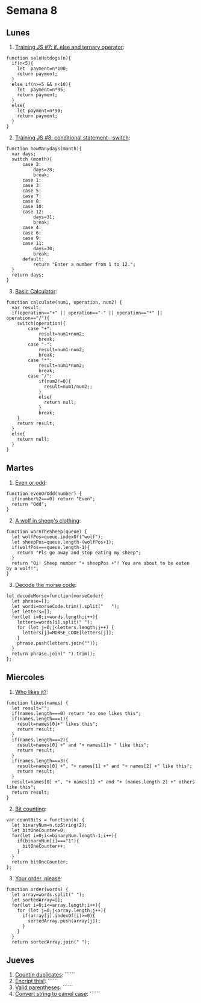 # Semana 8
## Lunes
1. [Training JS #7: if..else and ternary operator](https://www.codewars.com/users/ceduardoHN/completed_solutions): 
```
function saleHotdogs(n){
  if(n<5){
    let  payment=n*100;
    return payment;
  }
  else if(n>=5 && n<10){
    let  payment=n*95;
    return payment;  
  }
  else{
    let payment=n*90;
    return payment;
  }
}
```
2. [Training JS #8: conditional statement--switch](https://www.codewars.com/users/ceduardoHN/completed_solutions): 
```
function howManydays(month){
  var days;
  switch (month){
      case 2:
          days=28;
          break;
      case 1:
      case 3:
      case 5:
      case 7:
      case 8:
      case 10:
      case 12:
          days=31;
          break;
      case 4:
      case 6:
      case 9:
      case 11:
          days=30;
          break;
      default:
          return "Enter a number from 1 to 12.";      
  }
  return days;
}
```
3. [Basic Calculator](https://www.codewars.com/users/ceduardoHN/completed_solutions): 
```
function calculate(num1, operation, num2) {
  var result;
  if(operation=="+" || operation=="-" || operation=="*" || operation=="/"){
    switch(operation){
        case "+":
            result=num1+num2;
            break;
        case "-":
            result=num1-num2;
            break;
        case "*":
            result=num1*num2;
            break;
        case "/":
            if(num2!=0){
              result=num1/num2;;
            }
            else{
              return null;
            }
            break;
    }
    return result;
  }
  else{
    return null;
  }
}
```

## Martes
1. [Even or odd](https://www.codewars.com/users/ceduardoHN/completed_solutions): 
```
function evenOrOdd(number) {
  if(number%2===0) return "Even";
  return "Odd";
}
```
2. [A wolf in sheep's clothing](https://www.codewars.com/users/ceduardoHN/completed_solutions): 
```
function warnTheSheep(queue) {
  let wolfPos=queue.indexOf("wolf");
  let sheepPos=queue.length-(wolfPos+1);
  if(wolfPos===queue.length-1){
    return "Pls go away and stop eating my sheep";
  }     
  return "Oi! Sheep number "+ sheepPos +"! You are about to be eaten by a wolf!";  
}
```
3. [Decode the morse code](https://www.codewars.com/users/ceduardoHN/completed_solutions): 
```
let decodeMorse=function(morseCode){
  let phrase=[];
  let words=morseCode.trim().split("   ");
  let letters=[];
  for(let i=0;i<words.length;i++){
    letters=words[i].split(" ");
    for (let j=0;j<letters.length;j++) {
      letters[j]=MORSE_CODE[letters[j]];
    }
    phrase.push(letters.join(""));
  }
  return phrase.join(" ").trim();
};
```

## Miercoles
1. [Who likes it?](https://www.codewars.com/users/ceduardoHN/completed_solutions): 
```
function likes(names) {
  let result="";
  if(names.length===0) return "no one likes this";
  if(names.length===1){
    result=names[0]+" likes this";
    return result;
  }
  if(names.length===2){
    result=names[0] +" and "+ names[1]+ " like this";
    return result;
  }
  if(names.length===3){
    result=names[0] +", "+ names[1] +" and "+ names[2] +" like this";
    return result;
  }
  result=names[0] +", "+ names[1] +" and "+ (names.length-2) +" others like this";
  return result;
}
```
2. [Bit counting](https://www.codewars.com/users/ceduardoHN/completed_solutions): 
```
var countBits = function(n) {
  let binaryNum=n.toString(2);
  let bitOneCounter=0;
  for(let i=0;i<=binaryNum.length-1;i++){
    if(binaryNum[i]==="1"){
      bitOneCounter++;
    }
  }
  return bitOneCounter;
};
```
3. [Your order, please](https://www.codewars.com/users/ceduardoHN/completed_solutions): 
```
function order(words) {
  let array=words.split(" ");
  let sortedArray=[];
  for(let i=0;i<=array.length;i++){
    for (let j=0;j<array.length;j++){
      if(array[j].indexOf(i)>=0){
        sortedArray.push(array[j]);
      }
    }
  }
  return sortedArray.join(" ");
```

## Jueves
1. [Countin duplicates](https://www.codewars.com/users/ceduardoHN/completed_solutions): ``````
2. [Encript this!](https://www.codewars.com/users/ceduardoHN/completed_solutions): ``````
3. [Valid parentheses](https://www.codewars.com/users/ceduardoHN/completed_solutions): ``````
4. [Convert string to camel case](https://www.codewars.com/users/ceduardoHN/completed_solutions): ``````
